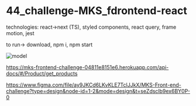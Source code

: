 # 44_challenge-MKS_fdrontend-react
technologies: react->next (TS), styled components, react query, frame motion, jest

to run-> download, npm i, npm start


![model](https://github.com/josevflores911/44_challenge-MKS_fdrontend-react/assets/59713685/6adbd4ce-8514-457c-b77a-8be42afdce1a)


https://mks-frontend-challenge-04811e8151e6.herokuapp.com/api-docs/#/Product/get_products

https://www.figma.com/file/ay9JKCd6LKvKLE7TclJJkX/MKS-Front-end-challenge?type=design&node-id=1-2&mode=design&t=seZdsclb9ex6BY0P-0
